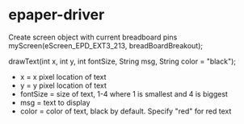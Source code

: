 # epaper-driver

Create screen object with current breadboard pins
myScreen(eScreen_EPD_EXT3_213, breadBoardBreakout);

drawText(int x, int y, int fontSize, String msg, String color = "black");
- x = x pixel location of text
- y = y pixel location of text
- fontSize = size of text, 1-4 where 1 is smallest and 4 is biggest
- msg = text to display
- color = color of text, black by default. Specify "red" for red text
